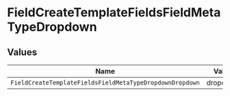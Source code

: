 # FieldCreateTemplateFieldsFieldMetaTypeDropdown


## Values

| Name                                                     | Value                                                    |
| -------------------------------------------------------- | -------------------------------------------------------- |
| `FieldCreateTemplateFieldsFieldMetaTypeDropdownDropdown` | dropdown                                                 |